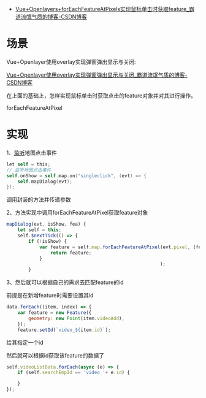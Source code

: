 - [Vue+Openlayers+forEachFeatureAtPixels实现鼠标单击时获取feature_霸道流氓气质的博客-CSDN博客](https://blog.csdn.net/BADAO_LIUMANG_QIZHI/article/details/123554699)

# 场景

Vue+Openlayer使用overlay实现弹窗弹出显示与关闭:

[Vue+Openlayer使用overlay实现弹窗弹出显示与关闭_霸道流氓气质的博客-CSDN博客](https://blog.csdn.net/BADAO_LIUMANG_QIZHI/article/details/121268946)

在上面的基础上，怎样实现鼠标单击时获取点击的feature对象并对其进行操作。

forEachFeatureAtPixel

# 实现

1、[监听](https://so.csdn.net/so/search?q=监听&spm=1001.2101.3001.7020)地图点击事件

```objectivec
let self = this;
// 监听地图点击事件
self.onShow = self.map.on("singleclick", (evt) => {
    self.mapDialog(evt);
});
```

调用封装的方法并传递参数

2、方法实现中调用forEachFeatureAtPixel获取feature对象

```javascript
mapDialog(evt, isShow, fea) {
    let self = this;
    self.$nextTick(() => {
        if (!isShow) {
            var feature = self.map.forEachFeatureAtPixel(evt.pixel, (feature) => {
                return feature;
            }
                                                        );
        }
```

3、然后就可以根据自己的需求去匹配feature的id

前提是在新增feature时需要设置其id

```javascript
data.forEach((item, index) => {
    var feature = new Feature({
        geometry: new Point(item.videoAdd),
    });
    feature.setId(`video_${item.id}`);
```

给其指定一个id

然后就可以根据id获取该feature的数据了

```js
self.videoListData.forEach(async (e) => {
    if (self.searchEmpId == 'video_'+ e.id) {

    }
});
```
